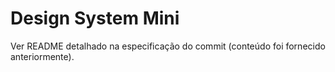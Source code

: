 # Design System Mini

Ver README detalhado na especificação do commit (conteúdo foi fornecido anteriormente).
